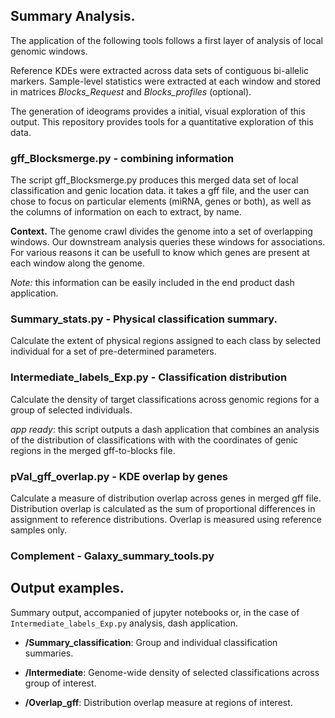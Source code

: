 
## Summary Analysis.

The application of the following tools follows a first layer of analysis of local genomic windows.

Reference KDEs were extracted across data sets of contiguous bi-allelic markers. Sample-level statistics
were extracted at each window and stored in matrices *Blocks_Request* and *Blocks_profiles* (optional).

The generation of ideograms provides a initial, visual exploration of this output. This repository provides tools for a 
quantitative exploration of this data.


### gff_Blocksmerge.py - combining information 

The script gff_Blocksmerge.py produces this merged data set of local classification and genic location data. it takes a gff file, 
and the user can chose to focus on particular elements (miRNA, genes or both), as well as the columns of information on each 
to extract, by name.

**Context.** The genome crawl divides the genome into a set of overlapping windows. Our downstream analysis queries these windows for associations. 
For various reasons it can be usefull to know which genes are present at each window along the genome. 

*Note:* this information can be easily included in the end product dash application.


### Summary_stats.py - Physical classification summary.

Calculate the extent of physical regions assigned to each class by selected individual for a set of pre-determined
parameters.

### Intermediate_labels_Exp.py - Classification distribution

Calculate the density of target classifications across genomic regions for a group of selected individuals.

*app ready*: this script outputs a dash application that combines an analysis of the distribution of classifications
with with the coordinates of genic regions in the merged gff-to-blocks file.

### pVal_gff_overlap.py - KDE overlap by genes

Calculate a measure of distribution overlap across genes in merged gff file. Distribution overlap is calculated
as the sum of proportional differences in assignment to reference distributions. Overlap is measured using 
reference samples only. 

### Complement - Galaxy_summary_tools.py

## Output examples.

Summary output, accompanied of jupyter notebooks or, in the case of `Intermediate_labels_Exp.py` analysis, dash application.

- **/Summary_classification**: Group and individual classification summaries.

- **/Intermediate**: Genome-wide density of selected classifications across group of interest.

- **/Overlap_gff**: Distribution overlap measure at regions of interest.
